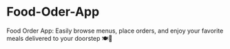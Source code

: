 # Food-Oder-App
Food Order App: Easily browse menus, place orders, and enjoy your favorite meals delivered to your doorstep 🍽️🚚
